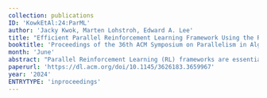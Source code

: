 ```yaml
---
collection: publications
ID: 'KowkEtAl:24:ParML'
author: 'Jacky Kwok, Marten Lohstroh, Edward A. Lee'
title: "Efficient Parallel Reinforcement Learning Framework Using the Reactor Model"
booktitle: 'Proceedings of the 36th ACM Symposium on Parallelism in Algorithms and Architectures (SPAA)'
month: 'June'
abstract: "Parallel Reinforcement Learning (RL) frameworks are essential for mapping RL workloads to multiple computational resources, allowing for faster generation of samples, estimation of values, and policy improvement. These computational paradigms require a seamless integration of training, serving, and simulation workloads. Existing frameworks, such as Ray, are not managing this orchestration efficiently, especially in RL tasks that demand intensive input/output and synchronization between actors on a single node. In this study, we have proposed a solution implementing the reactor model, which enforces a set of actors to have a fixed communication pattern. This allows the scheduler to eliminate work needed for synchronization, such as acquiring and releasing locks for each actor or sending and processing coordination-related messages. Our framework, Lingua Franca (LF), a coordination language based on the reactor model, also supports true parallelism in Python and provides a unified interface that allows users to automatically generate dataflow graphs for RL tasks. In comparison to Ray on a single-node multi-core compute platform, LF achieves 1.21x and 11.62x higher simulation throughput in OpenAI Gym and Atari environments, reduces the average training time of synchronized parallel Q-learning by 31.2%, and accelerates multi-agent RL inference by 5.12x."
paperurl: 'https://dl.acm.org/doi/10.1145/3626183.3659967'
year: '2024'
ENTRYTYPE: 'inproceedings'
---
```



